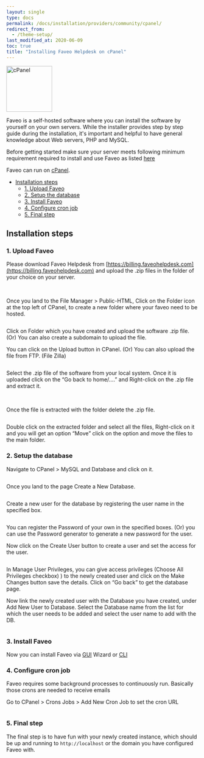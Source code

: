 ```yaml
---
layout: single
type: docs
permalink: /docs/installation/providers/community/cpanel/
redirect_from:
  - /theme-setup/
last_modified_at: 2020-06-09
toc: true
title: "Installing Faveo Helpdesk on cPanel"
---
```

<img alt="cPanel" src="https://en.wikipedia.org/wiki/CPanel#/media/File:CPanel_logo.svg" width="120"  />

Faveo is a self-hosted software where you can install the software by yourself on your own servers. While the installer provides step by step guide during the installation, it's important and helpful to have general knowledge about Web servers, PHP and MySQL.

Before getting started make sure your server meets following minimum requirement required to install and use Faveo as listed [here](docs/system-requirement/requirement/)

Faveo can run on [cPanel](https://cpanel.net/).

-   [Installation steps](#installation-steps)
    -   [1. Upload Faveo](#1-upload-faveo)
    -   [2. Setup the database](#2-setup-the-database)
    -   [3. Install Faveo](#3-gui-faveo-installer)
    -   [4. Configure cron job](#4-configure-cron-job)
    -   [5. Final step](#final-step)


<a id="installation-steps" name="installation-steps"></a>
## Installation steps

<a id="1-upload-faveo" name="1-upload-faveo"></a>
### 1. Upload Faveo
Please download Faveo Helpdesk from [https://billing.faveohelpdesk.com](https://billing.faveohelpdesk.com) and upload the .zip files in the folder of your choice on your server.


<img alt="" src="https://lh6.googleusercontent.com/QvogNHnM9veEU-FO2RBah-5BlD0bqhL3Tp_2Td2R2aunRBxwEbbKfCkmbb9DhW9TT9IwkFh8RdDScutANFZ01rHFrx8O5V_EU71NSbDgTjsrGLulJcv5b74Tc_FeoYHlD1TwVbMu"  />

<img alt="" src="https://lh6.googleusercontent.com/Tix0BlPoyjxHnYHEnNnen6bYjA1MByWDrLa_wvDZn3Kvgy2O564JzXwoNLZG9ZbOazgCSspzx61OwchYdyVBWl1GIE_tPohKfeSWnB4ZIMbbRkAe-QUawpBdmSYFCRryag0-ZZ1C"  />

Once you land to the File Manager > Public-HTML, Click on the Folder icon at the top left of CPanel, to create a new folder where your faveo need to be hosted.
 
<img alt="" src="https://lh4.googleusercontent.com/K6s9RwFFuKwf_xJxh27op-I8yZVauLZckirVkeP0UBFbVpz9qIVUO6WM3x5OBKjePGDWo0LZERLK4xDKE5nMu6iccF92c_mmBEk7gDv14-MkM4aiO_Z0JPJCtmLtgpGzsrgtOPai"  />

Click on Folder which you have created and upload the software .zip file. (Or) You can also create a subdomain to upload the file.

You can click on the Upload button in CPanel. (Or) You can also upload the file from FTP. (File Zilla)
 
<img alt="" src="https://lh4.googleusercontent.com/KtwiXeXp0U5ps9-wBBsdfLPzQ_6bBEpifNBT-tUkYcYF0LVLey7G0AOZ6xcZ-RMBV0GQ9Tf0_6rMpob6fDzXBiiwAl4rErmNAszxSNJ7qRz7CNqS8WPs8fe_HP9FCsPy3_nSUFo4"  />

Select the .zip file of the software from your local system. Once it is uploaded click on the “Go back to home/….” and Right-click on the .zip file and extract it.

<img alt="" src="https://lh3.googleusercontent.com/-G70yy2sOPWNWW8e9mVqA1vSs0xRIrxr9AeWipZtoMtig9403C_JiJNChrfUiTjCRdDf1cTLnVLSYphV5d4HvSDBYMaYI3jkmfgtf0JkuGgdlw3PaaOWTjXGG2YKmQU-NLJkYuis"  />

<img alt="" src="https://lh3.googleusercontent.com/lS7h_sWqffJV9hHM7gFDaKN_rvoNNkxsKmIcylVfqIyEhm2KLbmR5srjo2EqCuCB1f920XPLt62QUdKZJN6oSbXZK8ASq4m2ZwIkZzRQQG43F_-2qqhbhyJh5TIYLk1dxGmUz_m0"  />

Once the file is extracted with the folder delete the .zip file.

<img alt="" src="https://lh6.googleusercontent.com/aakdQj86xOzfvi9wgGaRFN71TkpMIQRfAYCRx4I68XssU9fkkcvH9OJvzvd8tkIScnhkZONtedAFo6UWSTUY8nYCtI_YuNsjcW2kBjbadyKAj3kSVz2LExid9_XY_4xz7lpLkND4"  />

Double click on the extracted folder and select all the files, Right-click on it and you will get an option “Move” click on the option and move the files to the main folder. 

<a id="2-setup-the-database" name="2-setup-the-database"></a>
### 2. Setup the database

Navigate to CPanel > MySQL and Database and click on it.

<img alt="" src="https://lh4.googleusercontent.com/aLfs9EGYVnk3m2iPALGwmK_bOqns5mJSD2AQE-LOQDLioZWCBzx_dDsWWE2cuqjfLIspPj52U6QHHJ31AMfS_vkCIkjufhjEb_4LMN1vBYXUR1EJ4BXhyv5hhHsHOOVzEGXN9Lc-"  />

Once you land to the page Create a New Database.

<img alt="" src="https://lh5.googleusercontent.com/Wi-ZYJObYIE0LnjSx-tzu113Ze-J6raxZCNLPgK2Kbh5hrkMNjaLb9nhUSzS61ldK697OeBudr_ZcYKYMwIRjRzDgXHhlCqzMrS-OqqoyF5EWHz7uyHSU-W_9XzUjsd65SDlpFmI"  />

Create a new user for the database by registering the user name in the specified box.

<img alt="" src="https://lh6.googleusercontent.com/ZAAs160phqKUZReeOoUKoHgoArdebNwxMait4rAn5eFEXn1AsyOU29w2l8igfBHBTcLAjQS7hHCVIbPb6KjQP2dSb7VgCe5Z6HG9PXFyMFTz-6rhjR3EZF6s6XsM7Yu2oGZa8QMg"  />

You can register the Password of your own in the specified boxes. (Or) you can use the Password generator to generate a new password for the user.

Now click on the Create User button to create a user and set the access for the user.

<img alt="" src="https://lh6.googleusercontent.com/HFGhvCd3mWw8LlKhi2R8bQik4ZhL9K6Ui_8-FIxEd5sdDSlUiH3zhiwR_pp7kOBpjAEE4W9phbFu6DzV3B4JfQP3DvWvZsW5lFyRq1rKlM0cAbpLuazcwN7x8cqtoRZjscdXrM6M"  />

In Manage User Privileges, you can give access privileges (Choose All Privileges checkbox) ) to the newly created user and click on the Make Changes button save the details. Click on “Go back” to get the database page.

Now link the newly created user with the Database you have created, under Add New User to Database. Select the Database name from the list for which the user needs to be added and select the user name to add with the DB.

<img alt="" src="https://lh5.googleusercontent.com/IZIPudyrGRC92QQXVAQiIpTozEuJeseyj9r4q-23AvDu_etpKkp3tVzFgatr1D7NPqmVW_q1tPo9Hw_oh4d6lpJo9KhOp60Ba-nH-198LyIKEUxskkl1FjeajVS90vUS9HqUCg6x"  />

<a id="3-gui-faveo-installer" name="3-gui-faveo-installer"></a>
### 3. Install Faveo

Now you can install Faveo via [GUI](/docs/installation/installer/gui) Wizard or [CLI](/docs/installation/installer/cli)

<a id="4-configure-cron-job" name="4-configure-cron-job"></a>
### 4. Configure cron job

Faveo requires some background processes to continuously run. 
Basically those crons are needed to receive emails

Go to CPanel > Crons Jobs > Add New Cron Job to set the cron URL

<img alt="" src="https://lh6.googleusercontent.com/SDTOXrj74XAcbuRVAFGhCwqXJ_y7WRG7GzRqy3x7FGMmpzmszahkM7udnnERWLkuCugdqwrNe5UXDWqk443GhIlM9VEV2yhhxk-N-ntJmgpmqIWAp3l1AK13Xpsth3hP1wxr-W8E"  />


<a id="final-step" name="final-step"></a>
### 5. Final step

The final step is to have fun with your newly created instance, which should be up and running to `http://localhost` or the domain you have configured Faveo with.